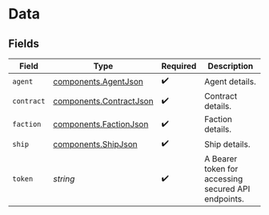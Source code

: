 # Data


## Fields

| Field                                                              | Type                                                               | Required                                                           | Description                                                        |
| ------------------------------------------------------------------ | ------------------------------------------------------------------ | ------------------------------------------------------------------ | ------------------------------------------------------------------ |
| `agent`                                                            | [components.AgentJson](../../models/components/agentjson.md)       | :heavy_check_mark:                                                 | Agent details.                                                     |
| `contract`                                                         | [components.ContractJson](../../models/components/contractjson.md) | :heavy_check_mark:                                                 | Contract details.                                                  |
| `faction`                                                          | [components.FactionJson](../../models/components/factionjson.md)   | :heavy_check_mark:                                                 | Faction details.                                                   |
| `ship`                                                             | [components.ShipJson](../../models/components/shipjson.md)         | :heavy_check_mark:                                                 | Ship details.                                                      |
| `token`                                                            | *string*                                                           | :heavy_check_mark:                                                 | A Bearer token for accessing secured API endpoints.                |